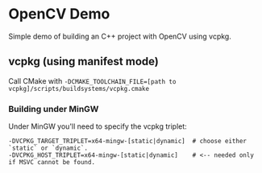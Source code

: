# OpenCV Demo

Simple demo of building an C++ project with OpenCV using vcpkg.

## vcpkg (using manifest mode)
Call CMake with `-DCMAKE_TOOLCHAIN_FILE=[path to vcpkg]/scripts/buildsystems/vcpkg.cmake`

### Building under MinGW
Under MinGW you'll need to specify the vcpkg triplet:

```
-DVCPKG_TARGET_TRIPLET=x64-mingw-[static|dynamic]  # choose either `static` or `dynamic`.
-DVCPKG_HOST_TRIPLET=x64-mingw-[static|dynamic]    # <-- needed only if MSVC cannot be found. 
```
